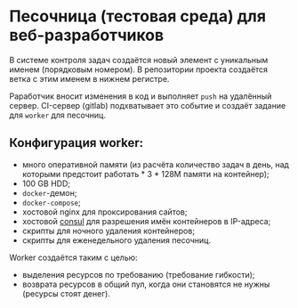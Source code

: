 # Песочница (тестовая среда) для веб-разработчиков

В системе контроля задач создаётся новый элемент с уникальным именем (порядковым номером).
В репозитории проекта создаётся ветка с этим именем в нижнем регистре.

Раработчик вносит изменения в код и выполняет `push` на удалённый сервер.
CI-сервер (gitlab) подхватывает это событие и создаёт задание для `worker` для песочниц.

## Конфигурация worker:

* много оперативной памяти (из расчёта количество задач в день, над которыми предстоит работать * 3 * 128M памяти на контейнер);
* 100 GB HDD;
* `docker`-демон;
* `docker-compose`;
* хостовой nginx для проксирования сайтов;
* хостовой [consul](https://consul.io) для разрешения имён контейнеров в IP-адреса;
* скрипты для ночного удаления контейнеров;
* скрипты для еженедельного удаления песочниц.

Worker создаётся таким с целью:
* выделения ресурсов по требованию (требование гибкости);
* возврата ресурсов в общий пул, когда они становятся не нужны (ресурсы стоят денег).